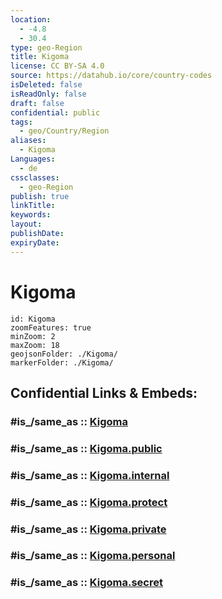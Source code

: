 ```yaml
---
location:
  - -4.8
  - 30.4
type: geo-Region
title: Kigoma
license: CC BY-SA 4.0
source: https://datahub.io/core/country-codes
isDeleted: false
isReadOnly: false
draft: false
confidential: public
tags:
  - geo/Country/Region
aliases:
  - Kigoma
Languages:
  - de
cssclasses:
  - geo-Region
publish: true
linkTitle:
keywords:
layout:
publishDate:
expiryDate:
---
```


# Kigoma

```leaflet
id: Kigoma
zoomFeatures: true 
minZoom: 2 
maxZoom: 18
geojsonFolder: ./Kigoma/
markerFolder: ./Kigoma/
```


## Confidential Links & Embeds: 

### #is_/same_as :: [Kigoma](/_Standards/Earth/Continent/Africa/Africa~East/Tanzania/regions~Tanzania/Kigoma.md) 

### #is_/same_as :: [Kigoma.public](/_public/Earth/Continent/Africa/Africa~East/Tanzania/regions~Tanzania/Kigoma.public.md) 

### #is_/same_as :: [Kigoma.internal](/_internal/Earth/Continent/Africa/Africa~East/Tanzania/regions~Tanzania/Kigoma.internal.md) 

### #is_/same_as :: [Kigoma.protect](/_protect/Earth/Continent/Africa/Africa~East/Tanzania/regions~Tanzania/Kigoma.protect.md) 

### #is_/same_as :: [Kigoma.private](/_private/Earth/Continent/Africa/Africa~East/Tanzania/regions~Tanzania/Kigoma.private.md) 

### #is_/same_as :: [Kigoma.personal](/_personal/Earth/Continent/Africa/Africa~East/Tanzania/regions~Tanzania/Kigoma.personal.md) 

### #is_/same_as :: [Kigoma.secret](/_secret/Earth/Continent/Africa/Africa~East/Tanzania/regions~Tanzania/Kigoma.secret.md)

